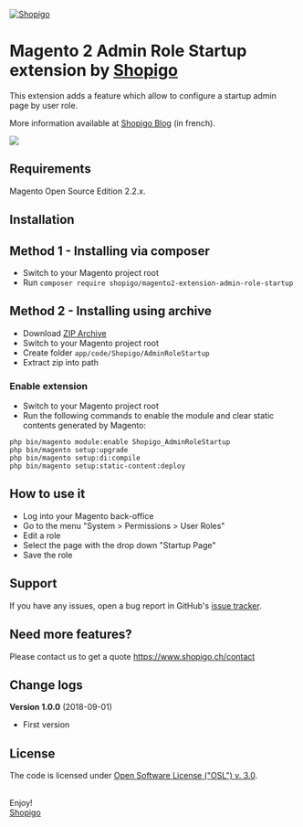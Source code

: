 [![Shopigo](https://www.shopigo.ch/wp-content/uploads/2018/08/github-shopigo-logo.png)](https://www.shopigo.ch)

# Magento 2 Admin Role Startup extension by [Shopigo](https://www.shopigo.ch)

This extension adds a feature which allow to configure a startup admin page by user role.

More information available at [Shopigo Blog](https://www.shopigo.ch/blog/extension-magento-2-page-demarrage-backoffice-par-role-utilisateur) (in french).

![](https://www.shopigo.ch/wp-content/uploads/2018/08/github-extension-admin-role-startup-user-role.jpg)

## Requirements

Magento Open Source Edition 2.2.x.

## Installation

## Method 1 - Installing via composer

- Switch to your Magento project root
- Run `composer require shopigo/magento2-extension-admin-role-startup`

## Method 2 - Installing using archive

- Download [ZIP Archive](https://github.com/shopigo/magento2-extension-admin-role-startup/archive/master.zip)
- Switch to your Magento project root
- Create folder `app/code/Shopigo/AdminRoleStartup`
- Extract zip into path

### Enable extension

- Switch to your Magento project root
- Run the following commands to enable the module and clear static contents generated by Magento:
```
php bin/magento module:enable Shopigo_AdminRoleStartup
php bin/magento setup:upgrade
php bin/magento setup:di:compile
php bin/magento setup:static-content:deploy
```

## How to use it

- Log into your Magento back-office
- Go to the menu "System > Permissions > User Roles"
- Edit a role
- Select the page with the drop down "Startup Page"
- Save the role

## Support

If you have any issues, open a bug report in GitHub's [issue tracker](https://github.com/shopigo/magento2-extension-admin-role-startup/issues).

## Need more features?

Please contact us to get a quote https://www.shopigo.ch/contact

## Change logs

**Version 1.0.0** (2018-09-01)
- First version

## License

The code is licensed under [Open Software License ("OSL") v. 3.0](http://opensource.org/licenses/osl-3.0.php).

<br/>Enjoy!<br/>
[Shopigo](https://www.shopigo.ch)
